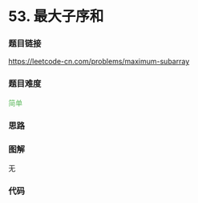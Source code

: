# 53. 最大子序和

### 题目链接

https://leetcode-cn.com/problems/maximum-subarray

### 题目难度

<font color=#5CB85C>简单</font>

### 思路



### 图解

无

### 代码

```python
```